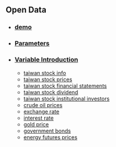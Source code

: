 
## Open Data

* ### [demo](https://github.com/f496328mm/FinMind/blob/master/demo.py)
* ### [Parameters](https://github.com/f496328mm/FinMind/blob/master/API/doc/Parameters.md)<br>
  
* ### [Variable Introduction](https://github.com/f496328mm/FinMind/blob/master/API/doc/VariableIntroduction.md)
  * [taiwan stock info](https://github.com/f496328mm/FinMind/blob/master/API/doc/VariableIntroduction.md#1-taiwan-stock-info)
  * [taiwan stock prices](https://github.com/f496328mm/FinMind/blob/master/API/doc/VariableIntroduction.md#2-taiwan-stock-prices)
  * [taiwan stock financial statements](https://github.com/f496328mm/FinMind/blob/master/API/doc/VariableIntroduction.md#3-taiwan-stock-financial-statements)
  * [taiwan stock dividend](https://github.com/f496328mm/FinMind/blob/master/API/doc/VariableIntroduction.md#4-taiwan-stock-dividend)
  * [taiwan stock institutional investors](https://github.com/f496328mm/FinMind/blob/master/API/doc/VariableIntroduction.md#5-taiwan-stock-institutional-investors)
  * [crude oil prices](https://github.com/f496328mm/FinMind/blob/master/API/doc/VariableIntroduction.md#6-crude-oil-prices)
  * [exchange rate](https://github.com/f496328mm/FinMind/blob/master/API/doc/VariableIntroduction.md#7-exchange-rate)
  * [interest rate](https://github.com/f496328mm/FinMind/blob/master/API/doc/VariableIntroduction.md#8-interest-rate)
  * [gold price](https://github.com/f496328mm/FinMind/blob/master/API/doc/VariableIntroduction.md#9-gold-price)
  * [government bonds](https://github.com/f496328mm/FinMind/blob/master/API/doc/VariableIntroduction.md#10-government-bonds)
  * [energy futures prices](https://github.com/f496328mm/FinMind/blob/master/API/doc/VariableIntroduction.md#11-energy-futures-prices)
  
